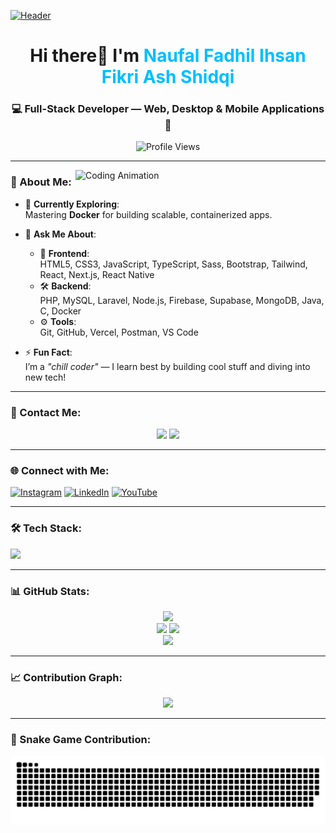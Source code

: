 [![Header](https://repository-images.githubusercontent.com/588181932/e36ec678-7984-4cdd-8e4c-a3932772ff8e)](https://instagram.com/fif_ovalle)

<h1 align="center">Hi there👋 I'm <span style="color:#00BFFF">Naufal Fadhil Ihsan Fikri Ash Shidqi</span></h1>
<h3 align="center">💻 Full-Stack Developer — Web, Desktop & Mobile Applications 🚀</h3>

<p align="center">
  <img src="https://komarev.com/ghpvc/?username=fifovalle&label=Profile%20Views&color=blueviolet&style=plastic" alt="Profile Views" />
</p>

---

<img align="right" alt="Coding Animation" width="400" src="https://user-images.githubusercontent.com/74038190/235224431-e8c8c12e-6826-47f1-89fb-2ddad83b3abf.gif" />

### 🚀 About Me:
- 🎯 **Currently Exploring**:  
  Mastering **Docker** for building scalable, containerized apps.

- 💬 **Ask Me About**:
  - 🎨 **Frontend**:  
    HTML5, CSS3, JavaScript, TypeScript, Sass, Bootstrap, Tailwind, React, Next.js, React Native
  - 🛠️ **Backend**:  
    PHP, MySQL, Laravel, Node.js, Firebase, Supabase, MongoDB, Java, C, Docker
  - ⚙️ **Tools**:  
    Git, GitHub, Vercel, Postman, VS Code

- ⚡ **Fun Fact**:  
  I’m a *"chill coder"* — I learn best by building cool stuff and diving into new tech!

---

### 📱 Contact Me:
<p align="center">
  <a href="https://wa.me/+6282318334287" target="_blank"><img src="https://img.shields.io/badge/Contact-WhatsApp-25D366?style=for-the-badge&logo=whatsapp&logoColor=white" /></a>
  <a href="https://naufal-fifa.vercel.app/" target="_blank"><img src="https://img.shields.io/badge/Portfolio-Website-orange?style=for-the-badge&logo=vercel" /></a>
</p>

---

### 🌐 Connect with Me:
<p align="left">
  <a href="https://instagram.com/fif_ovalle" target="_blank"><img src="https://user-images.githubusercontent.com/74038190/235294013-a33e5c43-a01c-43f6-b44d-a406d8b4ab75.gif" height="40" alt="Instagram" /></a>
  <a href="https://www.linkedin.com/in/naufal-fifa/" target="_blank"><img src="https://user-images.githubusercontent.com/74038190/235294012-0a55e343-37ad-4b0f-924f-c8431d9d2483.gif" height="40" alt="LinkedIn" /></a>
  <a href="https://www.youtube.com/@zonadeveloper" target="_blank"><img src="https://user-images.githubusercontent.com/74038190/235294007-de441046-823e-4eff-89bf-d4df52858b65.gif" height="40" alt="YouTube" /></a>
</p>

---

### 🛠️ Tech Stack:
<div align="left">
  <img src="https://skillicons.dev/icons?i=html,css,js,ts,react,nextjs,tailwind,sass,bootstrap,php,laravel,nodejs,express,mysql,mongodb,supabase,firebase,docker,java,c,git,postman" />
</div>

---

### 📊 GitHub Stats:
<div align="center">
  <img src="https://github-profile-trophy.vercel.app/?username=fifovalle&theme=dracula&margin-w=8&margin-h=8&column=-1" />
  <br />
  <img src="https://github-readme-stats.vercel.app/api?username=fifovalle&show_icons=true&theme=dracula&hide_border=true" />
  <img src="https://github-readme-stats.vercel.app/api/top-langs?username=fifovalle&layout=compact&theme=dracula&hide_border=true" />
  <br />
  <img src="https://streak-stats.demolab.com?user=fifovalle&theme=dracula&hide_border=true" />
</div>

---

### 📈 Contribution Graph:
<div align="center">
  <img src="https://github-readme-activity-graph.vercel.app/graph?username=fifovalle&theme=react-dark&area=true&hide_border=true" />
</div>

---

### 🐍 Snake Game Contribution:
<div align="center">
  <img src="https://raw.githubusercontent.com/fifovalle/fifovalle/output/snake.svg" alt="Snake animation" />
</div>
